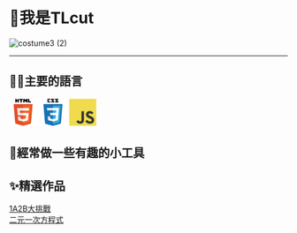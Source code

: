 # 👋我是TLcut
![costume3 (2)](https://user-images.githubusercontent.com/113696966/196357732-b76d3667-cd9d-4210-9ccb-0aeab70cc030.svg)
* * *
## 🧑‍💻主要的語言
<code><img width="50px" src="https://raw.githubusercontent.com/devicons/devicon/master/icons/html5/html5-original-wordmark.svg" /></code>
<code><img width="50px" src="https://raw.githubusercontent.com/devicons/devicon/master/icons/css3/css3-original-wordmark.svg" /></code>
<code><img width="50px" src="https://raw.githubusercontent.com/devicons/devicon/master/icons/javascript/javascript-original.svg" /></code>
## 🔨經常做一些有趣的小工具
## ✨精選作品

[1A2B大挑戰](https://tlcut.github.io/1A2B.github.io/1A2B/1AB.html)  
[二元一次方程式](https://tlcut.github.io/Binary_linear_equation.github.io/XY/XY.html)
